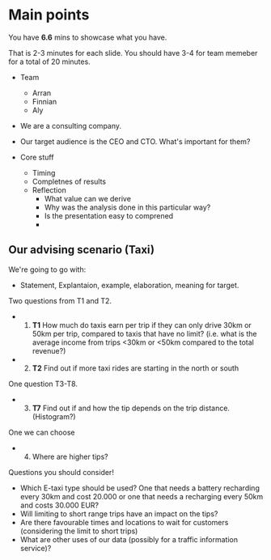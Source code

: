 # Main points
You have **6.6** mins to showcase what you have.

That is 2-3 minutes for each slide. You should have 3-4 for team memeber for a total of 20 minutes.

* Team 
    * Arran 
    * Finnian
    * Aly

* We are a consulting company. 
* Our target audience is the CEO and CTO. What's important for them?

* Core stuff
    * Timing 
    * Completnes of results
    * Reflection
        * What value can we derive
        * Why was the analysis done in this particular way?
        * Is the presentation easy to comprened
        * 

## Our advising scenario (Taxi)  
We're going to go with:
* Statement, Explantaion, example, elaboration, meaning for target.

Two questions from T1 and T2.  
* 1. **T1** How much do taxis earn per trip if they can
only drive 30km or 50km per trip, compared
to taxis that have no limit? (i.e. what is the
average income from trips <30km or <50km
compared to the total revenue?)
* 2. **T2** Find out if more taxi rides are starting in the
north or south

One question T3-T8.
* 3. **T7** Find out if and how the tip depends on the
trip distance. (Histogram?)  

One we can choose
* 4. Where are higher tips?

Questions you should consider!
* Which E-taxi type should be used? One that needs a
battery recharding every 30km and cost 20.000 or one
that needs a recharging every 50km and costs 30.000
EUR?  
* Will limiting to short range trips have an impact on
the tips?  
* Are there favourable times and locations to wait for
customers (considering the limit to short trips)
* What are other uses of our data (possibly for a traffic
information service)?